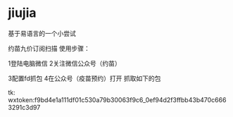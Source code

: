 # jiujia

基于易语言的一个小尝试

约苗九价订阅扫描
使用步骤：

1登陆电脑微信
2关注微信公众号（约苗）

3配置fd抓包
4在公众号（疫苗预约）打开
 抓取如下的包

tk: wxtoken:f9bd4e1a111df01c530a79b30063f9c6_0ef94d2f3ffbb43b470c6663291c3d97
